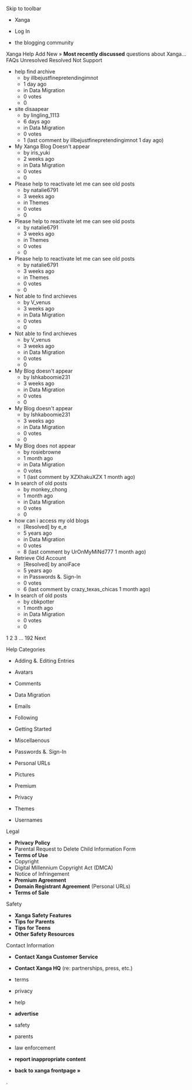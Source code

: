Skip to toolbar

*   Xanga

*   Log In

*   the blogging community

Xanga Help Add New » **Most recently discussed** questions about Xanga… FAQs Unresolved Resolved Not Support

*   help find archive
    *   by illbejustfinepretendingimnot
    *   1 day ago
    *   in Data Migration
    *   0 votes
    *   0
*   site disaapear
    *   by lingling\_1113
    *   6 days ago
    *   in Data Migration
    *   0 votes
    *   1 (last comment by illbejustfinepretendingimnot 1 day ago)
*   My Xanga Blog Doesn't appear
    *   by iris\_yuki
    *   2 weeks ago
    *   in Data Migration
    *   0 votes
    *   0
*   Please help to reactivate let me can see old posts
    *   by natalie6791
    *   3 weeks ago
    *   in Themes
    *   0 votes
    *   0
*   Please help to reactivate let me can see old posts
    *   by natalie6791
    *   3 weeks ago
    *   in Themes
    *   0 votes
    *   0
*   Please help to reactivate let me can see old posts
    *   by natalie6791
    *   3 weeks ago
    *   in Themes
    *   0 votes
    *   0
*   Not able to find archieves
    *   by V\_venus
    *   3 weeks ago
    *   in Data Migration
    *   0 votes
    *   0
*   Not able to find archieves
    *   by V\_venus
    *   3 weeks ago
    *   in Data Migration
    *   0 votes
    *   0
*   My Blog doesn't appear
    *   by Ishkaboomie231
    *   3 weeks ago
    *   in Data Migration
    *   0 votes
    *   0
*   My Blog doesn't appear
    *   by Ishkaboomie231
    *   3 weeks ago
    *   in Data Migration
    *   0 votes
    *   0
*   My Blog does not appear
    *   by rosiebrowne
    *   1 month ago
    *   in Data Migration
    *   0 votes
    *   1 (last comment by XZXhakuXZX 1 month ago)
*   In search of old posts
    *   by monkey\_chong
    *   1 month ago
    *   in Data Migration
    *   0 votes
    *   0
*   how can i access my old blogs
    *   \[Resolved\] by e\_e
    *   5 years ago
    *   in Data Migration
    *   0 votes
    *   8 (last comment by UrOnMyMiNd777 1 month ago)
*   Retrieve Old Account
    *   \[Resolved\] by anoiFace
    *   5 years ago
    *   in Passwords &. Sign-In
    *   0 votes
    *   6 (last comment by crazy\_texas\_chicas 1 month ago)
*   In search of old posts
    *   by cbkpotter
    *   1 month ago
    *   in Data Migration
    *   0 votes
    *   0

1 2 3 ... 192 Next

Help Categories

*   Adding &. Editing Entries
*   Avatars
*   Comments
*   Data Migration
*   Emails
*   Following
*   Getting Started
*   Miscellaenous

*   Passwords &. Sign-In
*   Personal URLs
*   Pictures
*   Premium
*   Privacy
*   Themes
*   Usernames

Legal

*   **Privacy Policy**
*   Parental Request to Delete Child Information Form
*   **Terms of Use**
*   Copyright
*   Digital Millennium Copyright Act (DMCA)
*   Notice of Infringement
*   **Premium Agreement**
*   **Domain Registrant Agreement** (Personal URLs)
*   **Terms of Sale**

Safety

*   **Xanga Safety Features**
*   **Tips for Parents**
*   **Tips for Teens**
*   **Other Safety Resources**

Contact Information

*   **Contact Xanga Customer Service**
*   **Contact Xanga HQ** (re: partnerships, press, etc.)

*   terms
*   privacy
*   help
*   **advertise**

*   safety
*   parents
*   law enforcement
*   **report inappropriate content**

*   **back to xanga frontpage »**

<img src="http://pixel.quantserve.com/pixel/p-87h-iNOVooym2.gif" style="display: none" height="1" width="1" alt="Quantcast"/>.